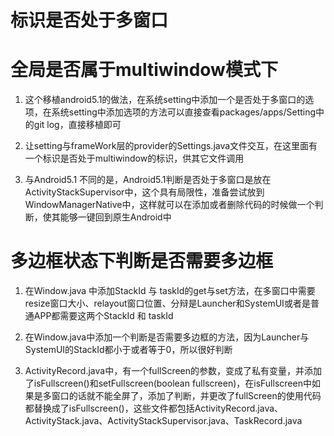 # 标识是否处于多窗口

# 全局是否属于multiwindow模式下

1. 这个移植android5.1的做法，在系统setting中添加一个是否处于多窗口的选项，在系统setting中添加选项的方法可以直接查看packages/apps/Setting中的git log，直接移植即可

2. 让setting与frameWork层的provider的Settings.java文件交互，在这里面有一个标识是否处于multiwindow的标识，供其它文件调用

3. 与Android5.1 不同的是，Android5.1判断是否处于多窗口是放在ActivityStackSupervisor中，这个具有局限性，准备尝试放到WindowManagerNative中，这样就可以在添加或者删除代码的时候做一个判断，使其能够一键回到原生Android中

# 多边框状态下判断是否需要多边框

1. 在Window.java 中添加StackId 与 taskId的get与set方法，在多窗口中需要resize窗口大小、relayout窗口位置、分辩是Launcher和SystemUI或者是普通APP都需要这两个StackId 和 taskId

2. 在Window.java中添加一个判断是否需要多边框的方法，因为Launcher与SystemUI的StackId都小于或者等于0，所以很好判断

3. ActivityRecord.java中，有一个fullScreen的参数，变成了私有变量，并添加了isFullscreen()和setFullscreen(boolean fullscreen)，在isFullscreen中如果是多窗口的话就不能全屏了，添加了判断，并更改了fullScreen的使用代码都替换成了isFullscreen()，这些文件都包括ActivityRecord.java、ActivityStack.java、ActivityStackSupervisor.java、TaskRecord.java